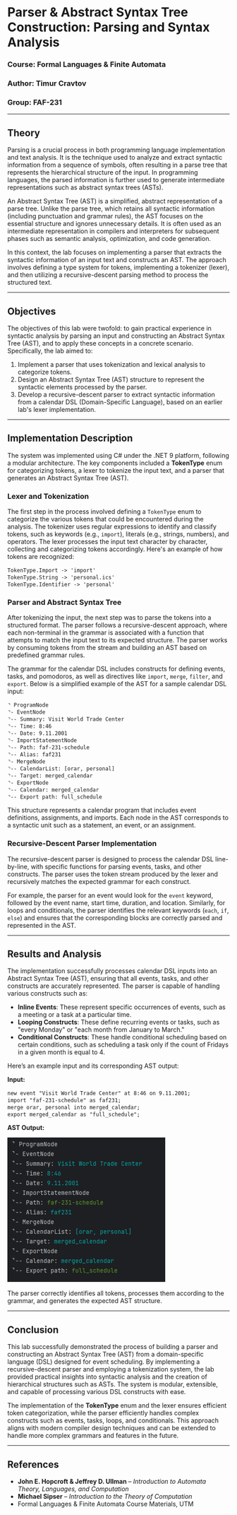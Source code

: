 # **Parser & Abstract Syntax Tree Construction: Parsing and Syntax Analysis**

### Course: Formal Languages & Finite Automata

### Author: Timur Cravtov

### Group: FAF-231

---

## **Theory**

Parsing is a crucial process in both programming language implementation and text analysis. It is the technique used to analyze and extract syntactic information from a sequence of symbols, often resulting in a parse tree that represents the hierarchical structure of the input. In programming languages, the parsed information is further used to generate intermediate representations such as abstract syntax trees (ASTs).

An Abstract Syntax Tree (AST) is a simplified, abstract representation of a parse tree. Unlike the parse tree, which retains all syntactic information (including punctuation and grammar rules), the AST focuses on the essential structure and ignores unnecessary details. It is often used as an intermediate representation in compilers and interpreters for subsequent phases such as semantic analysis, optimization, and code generation.

In this context, the lab focuses on implementing a parser that extracts the syntactic information of an input text and constructs an AST. The approach involves defining a type system for tokens, implementing a tokenizer (lexer), and then utilizing a recursive-descent parsing method to process the structured text.

---

## **Objectives**

The objectives of this lab were twofold: to gain practical experience in syntactic analysis by parsing an input and constructing an Abstract Syntax Tree (AST), and to apply these concepts in a concrete scenario. Specifically, the lab aimed to:

1. Implement a parser that uses tokenization and lexical analysis to categorize tokens.
2. Design an Abstract Syntax Tree (AST) structure to represent the syntactic elements processed by the parser.
3. Develop a recursive-descent parser to extract syntactic information from a calendar DSL (Domain-Specific Language), based on an earlier lab's lexer implementation.

---

## **Implementation Description**

The system was implemented using C# under the .NET 9 platform, following a modular architecture. The key components included a **TokenType** enum for categorizing tokens, a lexer to tokenize the input text, and a parser that generates an Abstract Syntax Tree (AST).

### **Lexer and Tokenization**

The first step in the process involved defining a `TokenType` enum to categorize the various tokens that could be encountered during the analysis. The tokenizer uses regular expressions to identify and classify tokens, such as keywords (e.g., `import`), literals (e.g., strings, numbers), and operators. The lexer processes the input text character by character, collecting and categorizing tokens accordingly. Here's an example of how tokens are recognized:

```
TokenType.Import -> 'import'
TokenType.String -> 'personal.ics'
TokenType.Identifier -> 'personal'
```

### **Parser and Abstract Syntax Tree**

After tokenizing the input, the next step was to parse the tokens into a structured format. The parser follows a recursive-descent approach, where each non-terminal in the grammar is associated with a function that attempts to match the input text to its expected structure. The parser works by consuming tokens from the stream and building an AST based on predefined grammar rules.

The grammar for the calendar DSL includes constructs for defining events, tasks, and pomodoros, as well as directives like `import`, `merge`, `filter`, and `export`. Below is a simplified example of the AST for a sample calendar DSL input:

```text
⌝ ProgramNode
⌝- EventNode
⌝-- Summary: Visit World Trade Center
⌝-- Time: 8:46
⌝-- Date: 9.11.2001
⌝- ImportStatementNode
⌝-- Path: faf-231-schedule
⌝-- Alias: faf231
⌝- MergeNode
⌝-- CalendarList: [orar, personal]
⌝-- Target: merged_calendar
⌝- ExportNode
⌝-- Calendar: merged_calendar
⌝-- Export path: full_schedule
```

This structure represents a calendar program that includes event definitions, assignments, and imports. Each node in the AST corresponds to a syntactic unit such as a statement, an event, or an assignment.

### **Recursive-Descent Parser Implementation**

The recursive-descent parser is designed to process the calendar DSL line-by-line, with specific functions for parsing events, tasks, and other constructs. The parser uses the token stream produced by the lexer and recursively matches the expected grammar for each construct.

For example, the parser for an event would look for the `event` keyword, followed by the event name, start time, duration, and location. Similarly, for loops and conditionals, the parser identifies the relevant keywords (`each`, `if`, `else`) and ensures that the corresponding blocks are correctly parsed and represented in the AST.

---

## **Results and Analysis**

The implementation successfully processes calendar DSL inputs into an Abstract Syntax Tree (AST), ensuring that all events, tasks, and other constructs are accurately represented. The parser is capable of handling various constructs such as:

* **Inline Events**: These represent specific occurrences of events, such as a meeting or a task at a particular time.
* **Looping Constructs**: These define recurring events or tasks, such as "every Monday" or "each month from January to March."
* **Conditional Constructs**: These handle conditional scheduling based on certain conditions, such as scheduling a task only if the count of Fridays in a given month is equal to 4.

Here’s an example input and its corresponding AST output:

**Input:**

```text
new event "Visit World Trade Center" at 8:46 on 9.11.2001;
import "faf-231-schedule" as faf231;
merge orar, personal into merged_calendar;
export merged_calendar as "full_schedule";
```

**AST Output:**

![img_1.png](screenshots/ast_out.png)

The parser correctly identifies all tokens, processes them according to the grammar, and generates the expected AST structure.

---

## **Conclusion**

This lab successfully demonstrated the process of building a parser and constructing an Abstract Syntax Tree (AST) from a domain-specific language (DSL) designed for event scheduling. By implementing a recursive-descent parser and employing a tokenization system, the lab provided practical insights into syntactic analysis and the creation of hierarchical structures such as ASTs. The system is modular, extensible, and capable of processing various DSL constructs with ease.

The implementation of the **TokenType** enum and the lexer ensures efficient token categorization, while the parser efficiently handles complex constructs such as events, tasks, loops, and conditionals. This approach aligns with modern compiler design techniques and can be extended to handle more complex grammars and features in the future.

---

## **References**

* **John E. Hopcroft & Jeffrey D. Ullman** – *Introduction to Automata Theory, Languages, and Computation*
* **Michael Sipser** – *Introduction to the Theory of Computation*
* Formal Languages & Finite Automata Course Materials, UTM